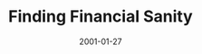 ---
layout: message
category: message
series: "Millennium Makeover"
title: "Finding Financial Sanity"
date: 2001-01-27
message_id: 346
---
